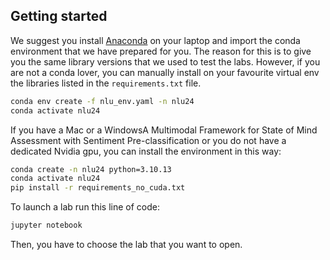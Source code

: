 ## Getting started

We suggest you install [Anaconda](https://www.anaconda.com/download) on your laptop and import the conda environment that we have prepared for you. The reason for this is to give you the same library versions that we used to test the labs. However, if you are not a conda lover, you can manually install on your favourite virtual env the libraries listed in the `requirements.txt` file.

```bash
conda env create -f nlu_env.yaml -n nlu24
conda activate nlu24
```
If you have a Mac or a WindowsA Multimodal Framework for State of Mind Assessment with Sentiment Pre-classification or you do not have a dedicated Nvidia gpu, you can install the environment in this way:

```bash
conda create -n nlu24 python=3.10.13
conda activate nlu24
pip install -r requirements_no_cuda.txt
```

To launch a lab run this line of code:
```bash
jupyter notebook
```


Then, you have to choose the lab that you want to open. 
